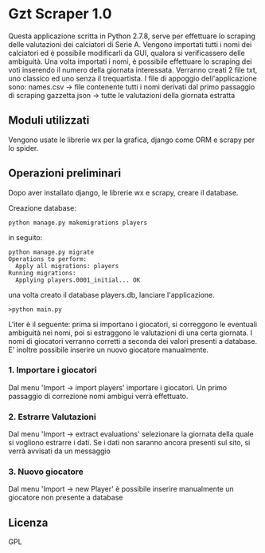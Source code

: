# Gzt Scraper 1.0

Questa applicazione scritta in Python 2.7.8, serve per effettuare lo
scraping delle valutazioni dei calciatori di Serie A.
Vengono importati tutti i nomi dei calciatori ed è possibile modificarli
da GUI, qualora si verificassero delle ambiguità.
Una volta importati i nomi, è possibile effettuare lo scraping dei
voti inserendo il numero della giornata interessata.
Verranno creati 2 file txt, uno classico ed uno senza il trequartista.
I file di appoggio dell'applicazione sono:
names.csv -> file contenente tutti i nomi derivati dal primo passaggio di scraping
gazzetta.json -> tutte le valutazioni della giornata estratta

## Moduli utilizzati

Vengono usate le librerie wx per la grafica, django come ORM e scrapy per lo spider.

## Operazioni preliminari

Dopo aver installato django, le librerie wx e scrapy, creare il database.

Creazione database:

```
python manage.py makemigrations players
```

in seguito:

```
python manage.py migrate
Operations to perform:
  Apply all migrations: players
Running migrations:
  Applying players.0001_initial... OK
```

una volta creato il database players.db, lanciare l'applicazione.

```
>python main.py
```

L'iter è il seguente:
prima si importano i giocatori, si correggono le eventuali ambiguità nei nomi,
poi si estraggono le valutazioni di una certa giornata.
I nomi di giocatori verranno corretti a seconda dei valori presenti a database.
E' inoltre possibile inserire un nuovo giocatore manualmente.


### 1. Importare i giocatori

Dal menu 'Import -> import players' importare i giocatori.
Un primo passaggio di correzione nomi ambigui verrà effettuato.


### 2. Estrarre Valutazioni

Dal menu 'Import -> extract evaluations' selezionare la giornata della quale si vogliono
estrarre i dati. Se i dati non saranno ancora presenti sul sito, si verrà avvisati da un
messaggio

### 3. Nuovo giocatore

Dal menu 'Import -> new Player' è possibile inserire manualmente un giocatore
non presente a database

## Licenza

GPL
